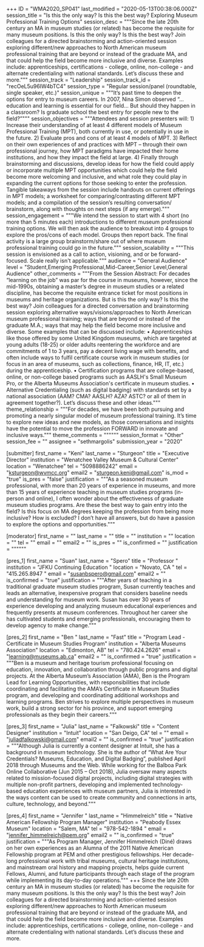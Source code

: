+++
ID = "WMA2020_SP041"
last_modified = "2020-05-13T00:38:06.000Z"
session_title = "Is this the only way? Is this the best way? Exploring  Museum Professional Training Options"
session_desc = """Since the late 20th century an MA in museum studies (or related) has become the requisite for many museum positions. Is this the only way? Is this the best way?  Join colleagues for a directed brainstorming and action-oriented session exploring different/new approaches to North American museum professional training that are beyond or instead of the graduate MA, and that could help the field become more inclusive and diverse. Examples include:  apprenticeships, certifications - college, online, non-college - and alternate credentialing with national standards. Let’s discuss these and more."""
session_track = "Leadership"
session_track_id = "recOeL5u96IW4bTC4"
session_type = "Regular session/panel (roundtable, single speaker, etc.)"
session_unique = """It’s past time to deepen the options for entry to museum careers. In 2007, Nina Simon observed “…education and learning is essential for our field…  But should they happen in a classroom? Is graduate school the best entry for people new to the field?”"""
session_objectives = """Attendees and session presenters will: 1) Increase their understanding of at least 4 different models of Museum Professional Training (MPT), both currently in use, or potentially in use in the future. 2) Evaluate pros and cons of at least 4 models of MPT. 3) Reflect on their own experiences of and practices with MPT – through their own professional journey, how MPT paradigms have impacted their home institutions, and how they impact the field at large. 4) Finally through brainstorming and discussions, develop ideas for how the field could apply or incorporate multiple MPT opportunities which could help the field become more welcoming and inclusive, and what role they could play in expanding the current options for those seeking to enter the profession. Tangible takeaways from the session include handouts on current offerings in MPT models; a worksheet for comparing/contrasting different MPT models; and a compilation of the session’s resulting conversation/ brainstorm, along with thoughts on next steps (if any emerge)."""
session_engagement = """We intend the session to start with 4 short (no more than 5 minutes each) introductions to different museum professional training options. We will then ask the audience to breakout into 4 groups to explore the pros/cons of each model. Groups then report back. The final activity is a large group brainstorm/share out of where museum professional training could go in the future."""
session_scalability = """This session is envisioned as a call to action, visioning, and or be forward-focused. Scale really isn't applicable."""
audience = "General Audience"
level = "Student,Emerging Professional,Mid-Career,Senior Level,General Audience"
other_comments = """From the Session Abstract: For decades “learning on the job” was par for the course in museums, however, since the mid-1990s, obtaining a master’s degree in museum studies or a related discipline, has become the requisite entrance ticket for most positions in museums and heritage organizations. But is this the only way? Is this the best way?     Join colleagues for a directed conversation and brainstorming session exploring alternative ways/visions/approaches to North American museum professional training; ways that are beyond or instead of the graduate M.A.; ways that may help the field become more inclusive and diverse. Some examples that can be discussed include:   • Apprenticeships like those offered by some United Kingdom museums, which are targeted at young adults (18-25) or older adults reentering the workforce and are commitments of 1 to 3 years, pay a decent living wage with benefits, and often include ways to fulfil certificate course work in museum studies (or focus in an area of museums, such as collections, finance, HR, IT, etc.) during the apprenticeship.  • Certification programs that are college-based, online, or non-college based programs such as AASLH's Small Museum Pro, or the Alberta Museums Association's certificate in museum studies.  • Alternative Credentialing (such as digital badging) with standards set by a national association (AAM? CMA? AASLH? AZA? ASTC? or all of them in agreement together?).  Let’s discuss these and other ideas."""
theme_relationship = """For decades, we have been both pursuing and promoting a nearly singular model of museum professional training. It’s time to explore new ideas and new models, as those conversations and insights have the potential to move the profession FORWARD in innovate and inclusive ways."""
theme_comments = """"""
session_format = "Other"
session_fee = ""
assignee = "sethmargolis"
submission_year = "2020"

[submitter]
first_name = "Keni"
last_name = "Sturgeon"
title = "Executive Director"
institution = "Wenatchee Valley Museum & Cultural Center"
location = "Wenatchee"
tel = "5098886242"
email = "ksturgeon@wvmcc.org"
email2 = "sturgeon.keni@gmail.com"
is_mod = "true"
is_pres = "false"
justification = """As a seasoned museum professional, with more than 20 years of experience in museums, and more than 15 years of experience teaching in museum studies programs (in-person and online), I often wonder about the effectiveness of graduate museum studies programs. Are these the best way to gain entry into the field? Is this focus on MA degrees keeping the profession from being more inclusive? How is excluded?  I don’t have all answers, but do have a passion to explore the options and opportunities."""

[moderator]
first_name = ""
last_name = ""
title = ""
institution = ""
location = ""
tel = ""
email = ""
email2 = ""
is_pres = ""
is_confirmed = ""
justification = """"""

[pres_1]
first_name = "Suan"
last_name = "Spero"
title = "Professor "
institution = "JFKU Continuing Education "
location = "Novato, CA "
tel = "415.265.8947 "
email = "susanbspero@gmail.com"
email2 = ""
is_confirmed = "true"
justification = """After years of teaching in a traditional graduate museum studies program, Susan currently teaches and leads an alternative, inexpensive program that considers baseline needs and understanding for museum work.  Susan has over 30 years of experience developing and analyzing museum educational experiences and frequently presents at museum conferences. Throughout her career she has cultivated students and emerging professionals, encouraging them to develop agency to make change."""

[pres_2]
first_name = "Ben "
last_name = "Fast"
title = "Program Lead - Certificate in Museum Studies Program"
institution = "Alberta Museums Association"
location = "Edmonton, AB"
tel = "780.424.2626"
email = "learning@museums.ab.ca"
email2 = ""
is_confirmed = "true"
justification = """Ben is a museum and heritage tourism professional focusing on education, innovation, and collaboration through public programs and digital projects. At the Alberta Museum’s Association (AMA), Ben is the Program Lead for Learning Opportunities, with responsibilities that include coordinating and facilitating the AMA’s Certificate in Museum Studies program, and developing and coordinating additional workshops and learning programs. Ben strives to explore multiple perspectives in museum work, build a strong sector for his province, and support emerging professionals as they begin their careers."""

[pres_3]
first_name = "Julia"
last_name = "Falkowski"
title = "Content Designer"
institution = "Intuit"
location = "San Deigo, CA"
tel = ""
email = "juliadfalkowski@gmail.com"
email2 = ""
is_confirmed = "true"
justification = """Although Julia is currently a content designer at Intuit, she has a background in museum technology. She is the author of “What Are Your Credentials? Museums, Education, and Digital Badging”, published April 2018 through Museums and the Web.  While working for the Balboa Park Online Collaborative (Jun 2015 – Oct 2018), Julia oversaw many aspects related to mission-focused digital projects, including  digital strategies with multiple non-profit partners, developing and implemented technology-based education experiences with museum partners,  Julia is interested in the ways content can be used to create community and connections in arts, culture, technology, and beyond."""

[pres_4]
first_name = "Jennifer "
last_name = "Himmelreich"
title = "Native American Fellowship Program Manager"
institution = "Peabody Essex Museum"
location = "Salem, MA"
tel = "978-542-1894 "
email = "jennifer_himmelreich@pem.org"
email2 = ""
is_confirmed = "true"
justification = """As Program Manager, Jennifer Himmelreich (Diné) draws on her own experiences as an Alumna of the 2011 Native American Fellowship program at PEM and other prestigious fellowships. Her decade-long professional work with tribal museums, cultural heritage institutions, and mainstream oral history and mapping projects, helps guide current Fellows, Alumni, and future participants through each stage of the program while implementing its day-to-day operations."""
+++
Since the late 20th century an MA in museum studies (or related) has become the requisite for many museum positions. Is this the only way? Is this the best way?  Join colleagues for a directed brainstorming and action-oriented session exploring different/new approaches to North American museum professional training that are beyond or instead of the graduate MA, and that could help the field become more inclusive and diverse. Examples include:  apprenticeships, certifications - college, online, non-college - and alternate credentialing with national standards. Let’s discuss these and more.